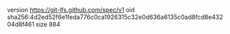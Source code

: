 version https://git-lfs.github.com/spec/v1
oid sha256:4d2ed52f6e1feda776c0ca1926315c32e0d636a6135c0ad8fcd8e43204d8f461
size 884
